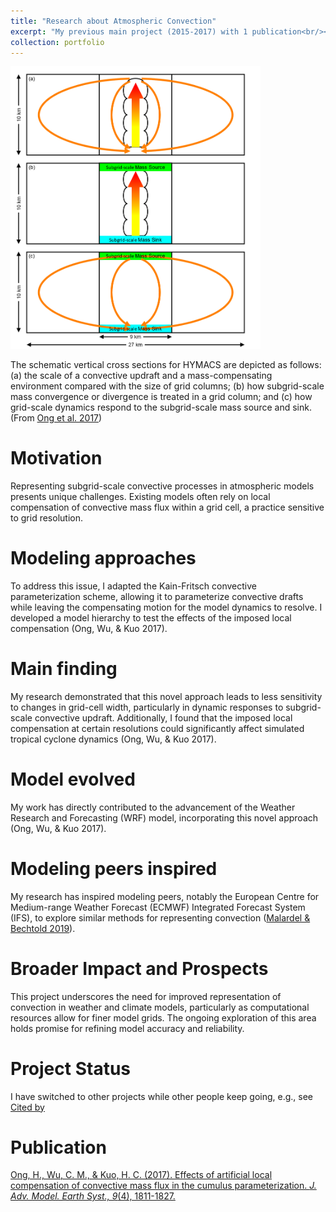 ```yaml
---
title: "Research about Atmospheric Convection"
excerpt: "My previous main project (2015-2017) with 1 publication<br/><img src='/images/Research2.png' width='400'>"
collection: portfolio
---
```


<img src='/images/Research2.png' width='400'>

The schematic vertical cross sections for HYMACS are depicted as follows: (a) the scale of a convective updraft and a mass-compensating environment compared with the size of grid columns; (b) how subgrid-scale mass convergence or divergence is treated in a grid column; and (c) how grid-scale dynamics respond to the subgrid-scale mass source and sink. (From [Ong et al. 2017](https://hingong.github.io/publication/2017-06-23-paper-title-number-1))

Motivation
====

Representing subgrid-scale convective processes in atmospheric models presents unique challenges. Existing models often rely on local compensation of convective mass flux within a grid cell, a practice sensitive to grid resolution.

Modeling approaches
====
To address this issue, I adapted the Kain-Fritsch convective parameterization scheme, allowing it to parameterize convective drafts while leaving the compensating motion for the model dynamics to resolve. I developed a model hierarchy to test the effects of the imposed local compensation (Ong, Wu, & Kuo 2017).

Main finding
====

My research demonstrated that this novel approach leads to less sensitivity to changes in grid-cell width, particularly in dynamic responses to subgrid-scale convective updraft. Additionally, I found that the imposed local compensation at certain resolutions could significantly affect simulated tropical cyclone dynamics (Ong, Wu, & Kuo 2017).

Model evolved
====

My work has directly contributed to the advancement of the Weather Research and Forecasting (WRF) model, incorporating this novel approach (Ong, Wu, & Kuo 2017).

Modeling peers inspired
====

My research has inspired modeling peers, notably the European Centre for Medium-range Weather Forecast (ECMWF) Integrated Forecast System (IFS), to explore similar methods for representing convection ([Malardel & Bechtold 2019](https://doi.org/10.1002/qj.3528)).

Broader Impact and Prospects
====

This project underscores the need for improved representation of convection in weather and climate models, particularly as computational resources allow for finer model grids. The ongoing exploration of this area holds promise for refining model accuracy and reliability.

Project Status
====

I have switched to other projects while other people keep going, e.g., see [Cited by](https://scholar.google.com/scholar?oi=bibs&hl=en&cites=6871585193749678458&as_sdt=5)

Publication
====

[Ong, H., Wu, C. M., & Kuo, H. C. (2017). Effects of artificial local compensation of convective mass flux in the cumulus parameterization. <i>J. Adv. Model. Earth Syst., 9</i>(4), 1811-1827.](https://hingong.github.io/publication/2017-06-23-paper-title-number-1)
